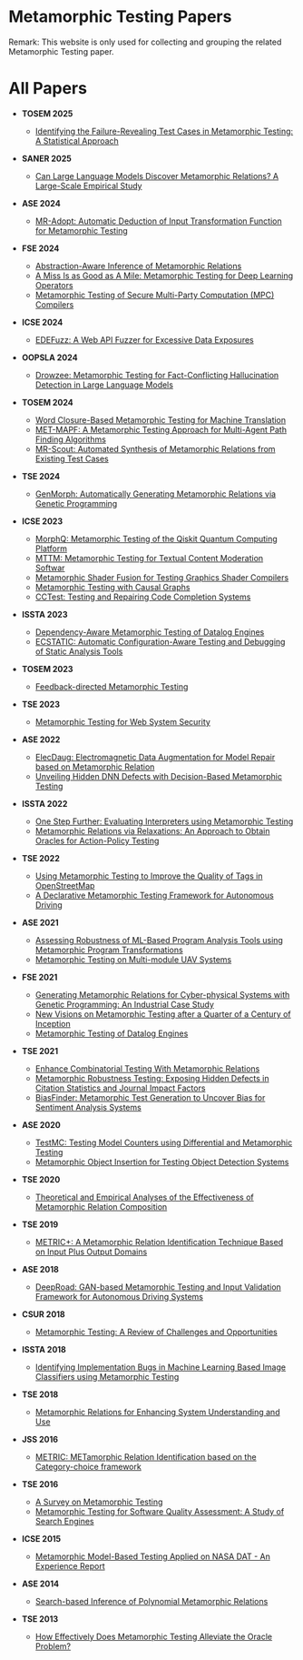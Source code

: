 # Metamorphic Testing Papers

Remark: This website is only used for collecting and grouping the related Metamorphic Testing paper.

# All Papers

- **TOSEM 2025**
  - [Identifying the Failure-Revealing Test Cases in Metamorphic Testing: A Statistical Approach](classification/TOSEM.md#identifying-the-failure-revealing-test-cases-in-metamorphic-testing-a-statistical-approach)

- **SANER 2025**
  - [Can Large Language Models Discover Metamorphic Relations? A Large-Scale Empirical Study](classification/SANER.md#can-large-language-models-discover-metamorphic-relations-a-large-scale-empirical-study)

- **ASE 2024**
  - [MR-Adopt: Automatic Deduction of Input Transformation Function for Metamorphic Testing](classification/ASE.md#mr-adopt-automatic-deduction-of-input-transformation-function-for-metamorphic-testing)

- **FSE 2024**
  - [Abstraction-Aware Inference of Metamorphic Relations](classification/FSE.md#abstraction-aware-inference-of-metamorphic-relations)
  - [A Miss Is as Good as A Mile: Metamorphic Testing for Deep Learning Operators](classification/FSE.md#a-miss-is-as-good-as-a-mile-metamorphic-testing-for-deep-learning-operators)
  - [Metamorphic Testing of Secure Multi-Party Computation (MPC) Compilers](classification/FSE.md#metamorphic-testing-of-secure-multi-party-computation-mpc-compilers)

- **ICSE 2024**
  - [EDEFuzz: A Web API Fuzzer for Excessive Data Exposures](classification/ICSE.md#edefuzz-a-web-api-fuzzer-for-excessive-data-exposures)

- **OOPSLA 2024**
  - [Drowzee: Metamorphic Testing for Fact-Conflicting Hallucination Detection in Large Language Models](classification/OOPSLA.md#drowzee-metamorphic-testing-for-fact-conflicting-hallucination-detection-in-large-language-models)

- **TOSEM 2024**
  - [Word Closure-Based Metamorphic Testing for Machine Translation](classification/TOSEM.md#word-closure-based-metamorphic-testing-for-machine-translation)
  - [MET-MAPF: A Metamorphic Testing Approach for Multi-Agent Path Finding Algorithms](classification/TOSEM.md#met-mapf-a-metamorphic-testing-approach-for-multi-agent-path-finding-algorithms)
  - [MR-Scout: Automated Synthesis of Metamorphic Relations from Existing Test Cases](classification/TOSEM.md#mr-scout-automated-synthesis-of-metamorphic-relations-from-existing-test-cases)

- **TSE 2024**
  - [GenMorph: Automatically Generating Metamorphic Relations via Genetic Programming](classification/TSE.md#genmorph-automatically-generating-metamorphic-relations-via-genetic-programming)

- **ICSE 2023**
  - [MorphQ: Metamorphic Testing of the Qiskit Quantum Computing Platform](classification/ICSE.md#morphq-metamorphic-testing-of-the-qiskit-quantum-computing-platform)
  - [MTTM: Metamorphic Testing for Textual Content Moderation Softwar](classification/ICSE.md#mttm-metamorphic-testing-for-textual-content-moderation-softwar)
  - [Metamorphic Shader Fusion for Testing Graphics Shader Compilers](classification/ICSE.md#metamorphic-shader-fusion-for-testing-graphics-shader-compilers)
  - [Metamorphic Testing with Causal Graphs](classification/ICSE.md#metamorphic-testing-with-causal-graphs)
  - [CCTest: Testing and Repairing Code Completion Systems](classification/ICSE.md#cctest-testing-and-repairing-code-completion-systems)

- **ISSTA 2023**
  - [Dependency-Aware Metamorphic Testing of Datalog Engines](classification/ISSTA.md#dependency-aware-metamorphic-testing-of-datalog-engines)
  - [ECSTATIC: Automatic Configuration-Aware Testing and Debugging of Static Analysis Tools](classification/ISSTA.md#ecstatic-automatic-configuration-aware-testing-and-debugging-of-static-analysis-tools)

- **TOSEM 2023**
  - [Feedback-directed Metamorphic Testing](classification/TOSEM.md#feedback-directed-metamorphic-testing)

- **TSE 2023**
  - [Metamorphic Testing for Web System Security](classification/TSE.md)

- **ASE 2022**
  - [ElecDaug: Electromagnetic Data Augmentation for Model Repair based on Metamorphic Relation](classification/ASE.md#elecdaug-electromagnetic-data-augmentation-for-model-repair-based-on-metamorphic-relation)
  - [Unveiling Hidden DNN Defects with Decision-Based Metamorphic Testing](classification/ASE.md#unveiling-hidden-dnn-defects-with-decision-based-metamorphic-testing)

- **ISSTA 2022**
  - [One Step Further: Evaluating Interpreters using Metamorphic Testing](classification/ISSTA.md#one-step-further-evaluating-interpreters-using-metamorphic-testing)
  - [Metamorphic Relations via Relaxations: An Approach to Obtain Oracles for Action-Policy Testing](classification/ISSTA.md#metamorphic-relations-via-relaxations-an-approach-to-obtain-oracles-for-action-policy-testing)

- **TSE 2022**
  - [Using Metamorphic Testing to Improve the Quality of Tags in OpenStreetMap](classification/TSE.md#using-metamorphic-testing-to-improve-the-quality-of-tags-in-openstreetmap)
  - [A Declarative Metamorphic Testing Framework for Autonomous Driving](classification/TSE.md#a-declarative-metamorphic-testing-framework-for-autonomous-driving)

- **ASE 2021**
  - [Assessing Robustness of ML-Based Program Analysis Tools using Metamorphic Program Transformations](classification/ASE.md#assessing-robustness-of-ml-based-program-analysis-tools-using-metamorphic-program-transformations)
  - [Metamorphic Testing on Multi-module UAV Systems](classification/ASE.md#metamorphic-testing-on-multi-module-uav-systems)

- **FSE 2021**
  - [Generating Metamorphic Relations for Cyber-physical Systems with Genetic Programming: An Industrial Case Study](classification/FSE.md#generating-metamorphic-relations-for-cyber-physical-systems-with-genetic-programming-an-industrial-case-study)
  - [New Visions on Metamorphic Testing after a Quarter of a Century of Inception](classification/FSE.md#new-visions-on-metamorphic-testing-after-a-quarter-of-a-century-of-inception)
  - [Metamorphic Testing of Datalog Engines](classification/FSE.md#metamorphic-testing-of-datalog-engines)

- **TSE 2021**
  - [Enhance Combinatorial Testing With Metamorphic Relations](classification/TSE.md#enhance-combinatorial-testing-with-metamorphic-relations)
  - [Metamorphic Robustness Testing: Exposing Hidden Defects in Citation Statistics and Journal Impact Factors](classification/TSE.md#metamorphic-robustness-testing-exposing-hidden-defects-in-citation-statistics-and-journal-impact-factors)
  - [BiasFinder: Metamorphic Test Generation to Uncover Bias for Sentiment Analysis Systems](classification/TSE.md#biasfinder-metamorphic-test-generation-to-uncover-bias-for-sentiment-analysis-systems)

- **ASE 2020**
  - [TestMC: Testing Model Counters using Differential and Metamorphic Testing](classification/ASE.md#testmc-testing-model-counters-using-differential-and-metamorphic-testing)
  - [Metamorphic Object Insertion for Testing Object Detection Systems](classification/ASE.md#metamorphic-object-insertion-for-testing-object-detection-systems)

- **TSE 2020**
  - [Theoretical and Empirical Analyses of the Effectiveness of Metamorphic Relation Composition](classification/TSE.md#theoretical-and-empirical-analyses-of-the-effectiveness-of-metamorphic-relation-composition)

- **TSE 2019**
  - [METRIC+: A Metamorphic Relation Identification Technique Based on Input Plus Output Domains](classification/TSE.md#metric-a-metamorphic-relation-identification-technique-based-on-input-plus-output-domains)

- **ASE 2018**
  - [DeepRoad: GAN-based Metamorphic Testing and Input Validation Framework for Autonomous Driving Systems](classification/ASE.md#deeproad-gan-based-metamorphic-testing-and-input-validation-framework-for-autonomous-driving-systems)

- **CSUR 2018**
  - [Metamorphic Testing: A Review of Challenges and Opportunities](classification/CSUR.md#metamorphic-testing-a-review-of-challenges-and-opportunities)

- **ISSTA 2018**
  - [Identifying Implementation Bugs in Machine Learning Based Image Classifiers using Metamorphic Testing](classification/ISSTA.md#identifying-implementation-bugs-in-machine-learning-based-image-classifiers-using-metamorphic-testing)

- **TSE 2018**
  - [Metamorphic Relations for Enhancing System Understanding and Use](classification/TSE.md#metamorphic-relations-for-enhancing-system-understanding-and-use)

- **JSS 2016**
  - [METRIC: METamorphic Relation Identification based on the Category-choice framework](classification/JSS.md#metric-metamorphic-relation-identification-based-on-the-category-choice-framework)

- **TSE 2016**
  - [A Survey on Metamorphic Testing](classification/TSE.md#a-survey-on-metamorphic-testing)
  - [Metamorphic Testing for Software Quality Assessment: A Study of Search Engines](classification/TSE.md#metamorphic-testing-for-software-quality-assessment-a-study-of-search-engines)

- **ICSE 2015**
  - [Metamorphic Model-Based Testing Applied on NASA DAT - An Experience Report](classification/ICSE.md#metamorphic-model-based-testing-applied-on-nasa-dat---an-experience-report)

- **ASE 2014**
  - [Search-based Inference of Polynomial Metamorphic Relations](classification/ASE.md#search-based-inference-of-polynomial-metamorphic-relations)

- **TSE 2013**
  - [How Effectively Does Metamorphic Testing Alleviate the Oracle Problem?](classification/TSE.md#how-effectively-does-metamorphic-testing-alleviate-the-oracle-problem)